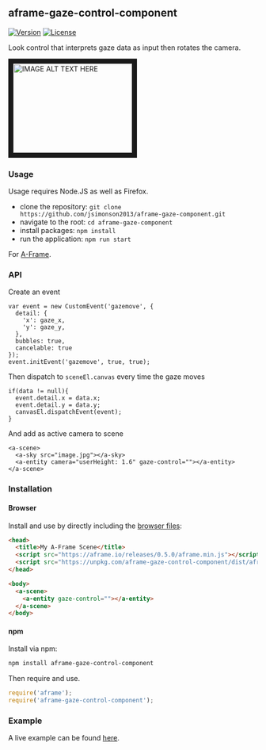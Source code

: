 ## aframe-gaze-control-component

[![Version](http://img.shields.io/npm/v/aframe-gaze-control-component.svg?style=flat-square)](https://npmjs.org/package/aframe-gaze-control-component)
[![License](http://img.shields.io/npm/l/aframe-gaze-control-component.svg?style=flat-square)](https://npmjs.org/package/aframe-gaze-control-component)

Look control that interprets gaze data as input then rotates the camera.

<a href="http://www.youtube.com/watch?feature=player_embedded&v=-7vhhY3Hsoc
" target="_blank"><img src="http://img.youtube.com/vi/-7vhhY3Hsoc/0.jpg"
alt="IMAGE ALT TEXT HERE" width="240" height="180" border="10" /></a>

### Usage

Usage requires Node.JS as well as Firefox.

* clone the repository: `git clone https://github.com/jsimonson2013/aframe-gaze-component.git`
* navigate to the root: `cd aframe-gaze-component`
* install packages: `npm install`
* run the application: `npm run start`

For [A-Frame](https://aframe.io).

### API

Create an event
```
var event = new CustomEvent('gazemove', {
  detail: {
    'x': gaze_x,
    'y': gaze_y,
  },
  bubbles: true,
  cancelable: true
});
event.initEvent('gazemove', true, true);
```

Then dispatch to `sceneEl.canvas` every time the gaze moves
```
if(data != null){
  event.detail.x = data.x;
  event.detail.y = data.y;
  canvasEl.dispatchEvent(event);
}
```

And add as active camera to scene
```
<a-scene>
  <a-sky src="image.jpg"></a-sky>
  <a-entity camera="userHeight: 1.6" gaze-control=""></a-entity>
</a-scene>
```

### Installation

#### Browser

Install and use by directly including the [browser files](dist):

```html
<head>
  <title>My A-Frame Scene</title>
  <script src="https://aframe.io/releases/0.5.0/aframe.min.js"></script>
  <script src="https://unpkg.com/aframe-gaze-control-component/dist/aframe-gaze-control-component.min.js"></script>
</head>

<body>
  <a-scene>
    <a-entity gaze-control=""></a-entity>
  </a-scene>
</body>
```

<!-- If component is accepted to the Registry, uncomment this. -->
<!--
Or with [angle](https://npmjs.com/package/angle/), you can install the proper
version of the component straight into your HTML file, respective to your
version of A-Frame:

```sh
angle install aframe-gaze-control-component
```
-->
#### npm

Install via npm:

```bash
npm install aframe-gaze-control-component
```

Then require and use.

```js
require('aframe');
require('aframe-gaze-control-component');
```

### Example

A live example can be found [here](http://jacobsimonson.me:7000).
